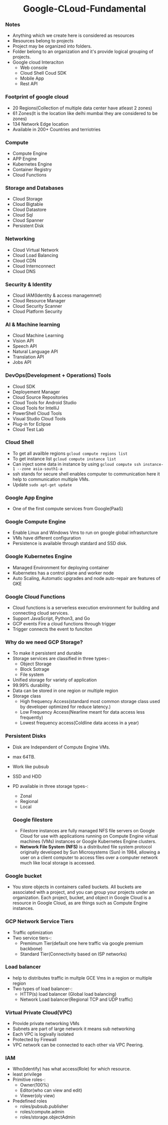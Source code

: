<h1 align='center'> Google-CLoud-Fundamental</h1>

### Notes
- Anything which we create here is considered as resources
- Resources belong to projects
- Project may be organized into folders.
- Folder belong to an organization and it's provide logical grouping of projects.
- Google cloud Interaciton
  - Web console
  - Cloud Shell Coud SDK
  - Mobile App
  - Rest API

### Footprint of google cloud
- 20 Regions(Collection of multiple data center have atleast 2 zones)
- 61 Zones(It is the location like delhi mumbai they are considered to be zones)
- 134 Network Edge location
- Available in 200+ Countries and terriotries

### Compute
- Compute Engine
- APP Engine
- Kubernetes Engine
- Container Registry
- Cloud Functions

### Storage and Databases
- Cloud Storage
- Cloud Bigtable
- Cloud Datastore
- Cloud Sql
- Cloud Spanner
- Persistent Disk

### Networking
- Cloud Virtual Network
- Cloud Load Balancing
- Cloud CDN
- Cloud Internconnect
- Cloud DNS

### Security & Identity
- Cloud IAM(Identity & access managemnet)
- Cloud Resource Manager
- Cloud Security Scanner
- Cloud Platform Security

### AI  & Machine learning
- Cloud Machine Learning 
- Vision API
- Speech API
- Natural Language API
- Translation API
- Jobs API

### DevOps(Development + Operations) Tools
- Cloud SDK
- Deployement Manager
- Cloud Source Repositories
- Cloud Tools for Android Studio
- Cloud Tools for IntelliJ
- PowerShell Cloud Tools
- Visual Studio Cloud Tools
- Plug-in for Eclipse 
- Cloud Test Lab

### Cloud Shell

- To get all availble regions ```gcloud compute regions list```
- To get instance list ```gcloud compute instance list```
- Can inject some data in instance by using ```gcloud compute ssh instance-1 --zone asia-south1-a```
- ssh stands for secure shell enables computer to communication here it help to communication multiple VMs.
- Update ```sudo apt-get update```

### Google App Engine

- One of the first compute services from Google(PaaS)

### Google Compute Engine

- Enable Linux and Windows Vms to run on google global infrasturcture
- VMs have different configuration
- Persistence is available through statdard and SSD disk.

### Google Kubernetes Engine

- Managed Environment for deploying container
- Kubernetes has a control plane and worker node
- Auto Scaling, Automatic upgrades and node auto-repair are features of GKE

### Google Cloud Functions

- Cloud functions is a serverless execution environment for building and connecting cloud services.
- Support JavaScript, Python3, and Go
- GCP events Fire a cloud functions through trigger
- Trigger connects the event to funciton

### Why do we need GCP Storage?

- To make it persistent and durable
- Storage services are classified in three types-: 
  - Object Storage
  - Block Sotrage
  - File system
- Unified storage for variety of application
- 99.99% durability.
- Data can be stored in one region or multiple region
- Storage class
  - High frequency Access(standard most common storage class used by developer optimized for reduce latency.)
  - Low Frequency Access(Nearline meant for data access less frequently)
  - Lowest frequency access(Coldline data access in a year)
  
### Persistent Disks

- Disk are Independent of Compute Engine VMs.
- max 64TB.
- Work like pubsub
- SSD and HDD
- PD available in three storage types-:
  - Zonal
  - Regional
  - Local
  
  ### Google filestore
  
  - Filestore instances are fully managed NFS file servers on Google Cloud for use with applications running on Compute Engine virtual machines (VMs) instances or Google Kubernetes Engine clusters.
  - **Network File System (NFS)** is a distributed file system protocol originally developed by Sun Microsystems (Sun) in 1984, allowing a user on a client computer to access files over a computer network much like local storage is accessed.

### Google bucket

- You store objects in containers called buckets. All buckets are associated with a project, and you can group your projects under an organization. Each project, bucket, and object in Google Cloud is a resource in Google Cloud, as are things such as Compute Engine instances.

### GCP Network Service Tiers

- Traffic optimization
- Two service tiers-:
  - Premimum Tier(default one here traffic via google premium backbone)
  - Standard Tier(Connectivity based on ISP networks)
 
### Load balancer 

- help to distributes traffic in multple GCE Vms in a region or multiple region
- Two types of load balancer-:  
  - HTTP(s) load balancer (Global load balancing)
  - Network Load balancer(Regional TCP and UDP traffic)

### Virtual Private Cloud(VPC)

- Provide private networking VMs
- Subnets are part of large network it means sub networking
- Each VPC is logivally isolated
- Protected by Firewall
- VPC network can be connected to each other via VPC Peering.

### IAM

- Who(Identify) has what access(Role) for which resource.
- least privilege
- Primitive roles-:
  - Owner(100%)
  - Editor(who can view and edit)
  - Viewer(oly view)
- Predefined roles
  - roles/pubsub.publisher
  - roles/compute.admin
  - roles/storage.objectAdmin 
